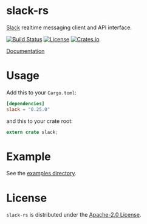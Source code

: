 # slack-rs

[Slack][slack] realtime messaging client and API interface.

[![Build Status][ci-img]][ci-url] [![License][license-img]][license-url] [![Crates.io][crates-img]][crates-url]

[Documentation](https://slack-rs.github.io/slack-rs)

# Usage

Add this to your `Cargo.toml`:
```toml
[dependencies]
slack = "0.25.0"
```

and this to your crate root:

```rust
extern crate slack;
```

# Example
See the [examples directory](./examples).

# License
`slack-rs` is distributed under the [Apache-2.0 License](./LICENSE).

[ci-img]: https://travis-ci.org/slack-rs/slack-rs.svg?branch=master
[ci-url]: https://travis-ci.org/slack-rs/slack-rs
[crates-img]: https://img.shields.io/crates/v/slack.svg
[crates-url]: https://crates.io/crates/slack
[license-img]: https://img.shields.io/github/license/slack-rs/slack-rs.svg
[license-url]: https://raw.githubusercontent.com/slack-rs/slack-rs/master/LICENSE
[slack]: https://api.slack.com/
